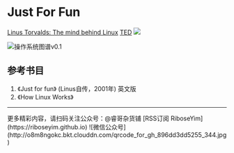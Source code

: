 # Just For Fun

[Linus Torvalds: The mind behind Linux](http://www.jianshu.com/p/841862adb059) [TED](https://www.ted.com/talks/linus_torvalds_the_mind_behind_linux?language=en#t-1278100)
![](http://o8m8ngokc.bkt.clouddn.com/global-view.png)

![操作系统图谱v0.1](https://raw.githubusercontent.com/riboseyim/perf-master/master/data/OS-Map.png)

## 参考书目
1. 《Just for fun》 (Linus自传，2001年) 英文版
2. 《How Linux Works》

<hr>
更多精彩内容，请扫码关注公众号：@睿哥杂货铺 [RSS订阅 RiboseYim](https://riboseyim.github.io)
![微信公众号](http://o8m8ngokc.bkt.clouddn.com/qrcode_for_gh_896dd3dd5255_344.jpg)
